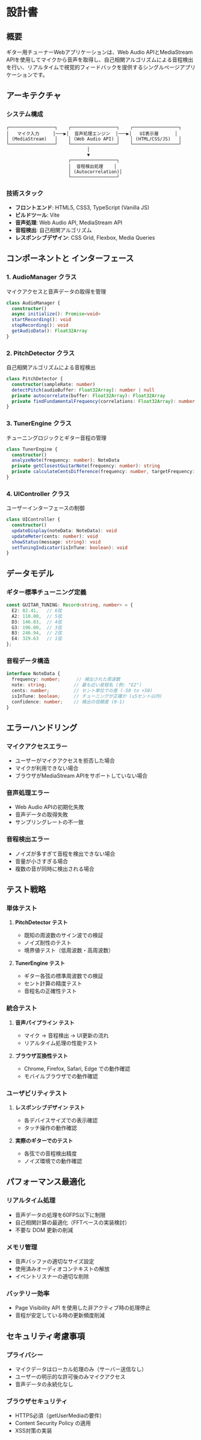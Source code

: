 # 設計書

## 概要

ギター用チューナーWebアプリケーションは、Web Audio APIとMediaStream APIを使用してマイクから音声を取得し、自己相関アルゴリズムによる音程検出を行い、リアルタイムで視覚的フィードバックを提供するシングルページアプリケーションです。

## アーキテクチャ

### システム構成

```
┌─────────────────┐    ┌─────────────────┐    ┌─────────────────┐
│   マイク入力     │───▶│  音声処理エンジン  │───▶│   UI表示層      │
│ (MediaStream)   │    │ (Web Audio API) │    │ (HTML/CSS/JS)   │
└─────────────────┘    └─────────────────┘    └─────────────────┘
                              │
                              ▼
                       ┌─────────────────┐
                       │  音程検出処理    │
                       │ (Autocorrelation)│
                       └─────────────────┘
```

### 技術スタック

- **フロントエンド**: HTML5, CSS3, TypeScript (Vanilla JS)
- **ビルドツール**: Vite
- **音声処理**: Web Audio API, MediaStream API
- **音程検出**: 自己相関アルゴリズム
- **レスポンシブデザイン**: CSS Grid, Flexbox, Media Queries

## コンポーネントと インターフェース

### 1. AudioManager クラス

マイクアクセスと音声データの取得を管理

```typescript
class AudioManager {
  constructor()
  async initialize(): Promise<void>
  startRecording(): void
  stopRecording(): void
  getAudioData(): Float32Array
}
```

### 2. PitchDetector クラス

自己相関アルゴリズムによる音程検出

```typescript
class PitchDetector {
  constructor(sampleRate: number)
  detectPitch(audioBuffer: Float32Array): number | null
  private autocorrelate(buffer: Float32Array): Float32Array
  private findFundamentalFrequency(correlations: Float32Array): number | null
}
```

### 3. TunerEngine クラス

チューニングロジックとギター音程の管理

```typescript
class TunerEngine {
  constructor()
  analyzeNote(frequency: number): NoteData
  private getClosestGuitarNote(frequency: number): string
  private calculateCentsDifference(frequency: number, targetFrequency: number): number
}
```

### 4. UIController クラス

ユーザーインターフェースの制御

```typescript
class UIController {
  constructor()
  updateDisplay(noteData: NoteData): void
  updateMeter(cents: number): void
  showStatus(message: string): void
  setTuningIndicator(isInTune: boolean): void
}
```

## データモデル

### ギター標準チューニング定義

```typescript
const GUITAR_TUNING: Record<string, number> = {
  E2: 82.41,   // 6弦
  A2: 110.00,  // 5弦
  D3: 146.83,  // 4弦
  G3: 196.00,  // 3弦
  B3: 246.94,  // 2弦
  E4: 329.63   // 1弦
};
```

### 音程データ構造

```typescript
interface NoteData {
  frequency: number;      // 検出された周波数
  note: string;          // 最も近い音程名 (例: "E2")
  cents: number;         // セント単位での差 (-50 to +50)
  isInTune: boolean;     // チューニングが正確か (±5セント以内)
  confidence: number;    // 検出の信頼度 (0-1)
}
```

## エラーハンドリング

### マイクアクセスエラー

- ユーザーがマイクアクセスを拒否した場合
- マイクが利用できない場合
- ブラウザがMediaStream APIをサポートしていない場合

### 音声処理エラー

- Web Audio APIの初期化失敗
- 音声データの取得失敗
- サンプリングレートの不一致

### 音程検出エラー

- ノイズが多すぎて音程を検出できない場合
- 音量が小さすぎる場合
- 複数の音が同時に検出される場合

## テスト戦略

### 単体テスト

1. **PitchDetector テスト**
   - 既知の周波数のサイン波での検証
   - ノイズ耐性のテスト
   - 境界値テスト（低周波数・高周波数）

2. **TunerEngine テスト**
   - ギター各弦の標準周波数での検証
   - セント計算の精度テスト
   - 音程名の正確性テスト

### 統合テスト

1. **音声パイプライン テスト**
   - マイク → 音程検出 → UI更新の流れ
   - リアルタイム処理の性能テスト

2. **ブラウザ互換性テスト**
   - Chrome, Firefox, Safari, Edge での動作確認
   - モバイルブラウザでの動作確認

### ユーザビリティテスト

1. **レスポンシブデザイン テスト**
   - 各デバイスサイズでの表示確認
   - タッチ操作の動作確認

2. **実際のギターでのテスト**
   - 各弦での音程検出精度
   - ノイズ環境での動作確認

## パフォーマンス最適化

### リアルタイム処理

- 音声データの処理を60FPS以下に制限
- 自己相関計算の最適化（FFTベースの実装検討）
- 不要な DOM 更新の削減

### メモリ管理

- 音声バッファの適切なサイズ設定
- 使用済みオーディオコンテキストの解放
- イベントリスナーの適切な削除

### バッテリー効率

- Page Visibility API を使用した非アクティブ時の処理停止
- 音程が安定している時の更新頻度削減

## セキュリティ考慮事項

### プライバシー

- マイクデータはローカル処理のみ（サーバー送信なし）
- ユーザーの明示的な許可後のみマイクアクセス
- 音声データの永続化なし

### ブラウザセキュリティ

- HTTPS必須（getUserMediaの要件）
- Content Security Policy の適用
- XSS対策の実装